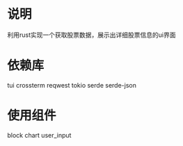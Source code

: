 # 说明
利用rust实现一个获取股票数据，展示出详细股票信息的ui界面

# 依赖库
tui
crossterm
reqwest
tokio
serde
serde-json

# 使用组件
block
chart
user_input